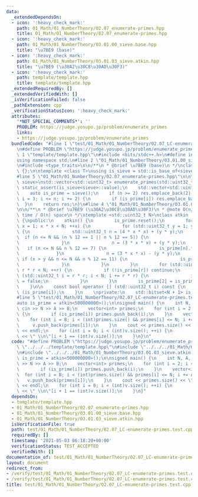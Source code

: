 ```yaml
---
data:
  _extendedDependsOn:
  - icon: ':heavy_check_mark:'
    path: 01_Math/01_NumberTheory/02.07_enumerate-primes.hpp
    title: 01_Math/01_NumberTheory/02.07_enumerate-primes.hpp
  - icon: ':heavy_check_mark:'
    path: 01_Math/01_NumberTheory/03.01.00_sieve.base.hpp
    title: "\u7BE9 (base)"
  - icon: ':heavy_check_mark:'
    path: 01_Math/01_NumberTheory/03.01.03_sieve.atkin.hpp
    title: "\u7BE9 (\u30A2\u30C8\u30AD\u30F3)"
  - icon: ':heavy_check_mark:'
    path: template/template.hpp
    title: template/template.hpp
  _extendedRequiredBy: []
  _extendedVerifiedWith: []
  _isVerificationFailed: false
  _pathExtension: cpp
  _verificationStatusIcon: ':heavy_check_mark:'
  attributes:
    '*NOT_SPECIAL_COMMENTS*': ''
    PROBLEM: https://judge.yosupo.jp/problem/enumerate_primes
    links:
    - https://judge.yosupo.jp/problem/enumerate_primes
  bundledCode: "#line 1 \"test/01_Math/01_NumberTheory/02.07_LC-enumerate-primes.test.cpp\"\
    \n#define PROBLEM \"https://judge.yosupo.jp/problem/enumerate_primes\"\n#line\
    \ 1 \"template/template.hpp\"\n#include <bits/stdc++.h>\n#define int int64_t\n\
    using namespace std;\n#line 2 \"01_Math/01_NumberTheory/03.01.00_sieve.base.hpp\"\
    \n#include <type_traits>\n\n/**\n * @brief \u7BE9 (base)\n */\nclass sieve_base\
    \ {};\n\ntemplate <class T>\nusing is_sieve = std::is_base_of<sieve_base, T>;\n\
    #line 5 \"01_Math/01_NumberTheory/02.07_enumerate-primes.hpp\"\n\ntemplate <class\
    \ sieve>\nstd::vector<std::uint32_t> enumerate_primes(std::uint32_t n) {\n   \
    \ static_assert(is_sieve<sieve>::value);\n    std::vector<std::uint32_t> res;\n\
    \    auto is_prime = sieve();\n    if (n >= 2) res.emplace_back(2);\n    for (std::uint32_t\
    \ i = 3; i <= n; i += 2) {\n        if (is_prime[i]) res.emplace_back(i);\n  \
    \  }\n    return res;\n}\n#line 4 \"01_Math/01_NumberTheory/03.01.03_sieve.atkin.hpp\"\
    \n\n/**\n * @brief \u7BE9 (\u30A2\u30C8\u30AD\u30F3)\n * @note O(n/log(log(n)))\
    \ time / O(n) space\n */\ntemplate <std::uint32_t N>\nclass atkin : sieve_base\
    \ {\npublic:\n    atkin() {\n        is_prime.reset();\n        for (std::uint32_t\
    \ x = 1; x * x < N; ++x) {\n            for (std::uint32_t y = 1; y * y < N; ++y)\
    \ {\n                std::uint32_t n = (4 * x * x) + (y * y);\n              \
    \  if (n <= N && (n % 12 == 1 || n % 12 == 5)) {\n                    is_prime[n].flip();\n\
    \                }\n                n = (3 * x * x) + (y * y);\n             \
    \   if (n <= N && n % 12 == 7) {\n                    is_prime[n].flip();\n  \
    \              }\n                n = (3 * x * x) - (y * y);\n               \
    \ if (x > y && n <= N && n % 12 == 11) {\n                    is_prime[n].flip();\n\
    \                }\n            }\n        }\n        for (std::uint32_t r = 5;\
    \ r * r < N; ++r) {\n            if (!is_prime[r]) continue;\n            for\
    \ (std::uint32_t i = r * r; i < N; i += r * r) {\n                is_prime[i]\
    \ = false;\n            }\n        }\n        is_prime[2] = is_prime[3] = true;\n\
    \    }\n\n    const bool operator [] (std::uint32_t i) const {\n        return\
    \ (is_prime[i]);\n    }\n    \nprivate:\n    std::bitset<N + 1> is_prime;\n};\n\
    #line 5 \"test/01_Math/01_NumberTheory/02.07_LC-enumerate-primes.test.cpp\"\n\n\
    auto is_prime = atkin<500000000>();\n\nsigned main() {\n    int N, A, B;\n   \
    \ cin >> N >> A >> B;\n    vector<int> primes;\n    for (int i = 2; i <= N; ++i)\
    \ {\n        if (is_prime[i]) primes.push_back(i);\n    }\n    vector<int> v;\n\
    \    for (int i = B; i < (int)primes.size() && primes[i] <= N; i += A) {\n   \
    \     v.push_back(primes[i]);\n    }\n    cout << primes.size() << \" \" << v.size()\
    \ << endl;\n    for (int i = 0; i < (int)v.size(); ++i) {\n        cout << v[i]\
    \ << \" \\n\"[i + 1 == (int)v.size()];\n    }\n}\n"
  code: "#define PROBLEM \"https://judge.yosupo.jp/problem/enumerate_primes\"\n#include\
    \ \"../../../template/template.hpp\"\n#include \"../../../01_Math/01_NumberTheory/02.07_enumerate-primes.hpp\"\
    \n#include \"../../../01_Math/01_NumberTheory/03.01.03_sieve.atkin.hpp\"\n\nauto\
    \ is_prime = atkin<500000000>();\n\nsigned main() {\n    int N, A, B;\n    cin\
    \ >> N >> A >> B;\n    vector<int> primes;\n    for (int i = 2; i <= N; ++i) {\n\
    \        if (is_prime[i]) primes.push_back(i);\n    }\n    vector<int> v;\n  \
    \  for (int i = B; i < (int)primes.size() && primes[i] <= N; i += A) {\n     \
    \   v.push_back(primes[i]);\n    }\n    cout << primes.size() << \" \" << v.size()\
    \ << endl;\n    for (int i = 0; i < (int)v.size(); ++i) {\n        cout << v[i]\
    \ << \" \\n\"[i + 1 == (int)v.size()];\n    }\n}"
  dependsOn:
  - template/template.hpp
  - 01_Math/01_NumberTheory/02.07_enumerate-primes.hpp
  - 01_Math/01_NumberTheory/03.01.00_sieve.base.hpp
  - 01_Math/01_NumberTheory/03.01.03_sieve.atkin.hpp
  isVerificationFile: true
  path: test/01_Math/01_NumberTheory/02.07_LC-enumerate-primes.test.cpp
  requiredBy: []
  timestamp: '2021-05-03 06:18:20+00:00'
  verificationStatus: TEST_ACCEPTED
  verifiedWith: []
documentation_of: test/01_Math/01_NumberTheory/02.07_LC-enumerate-primes.test.cpp
layout: document
redirect_from:
- /verify/test/01_Math/01_NumberTheory/02.07_LC-enumerate-primes.test.cpp
- /verify/test/01_Math/01_NumberTheory/02.07_LC-enumerate-primes.test.cpp.html
title: test/01_Math/01_NumberTheory/02.07_LC-enumerate-primes.test.cpp
---
```

